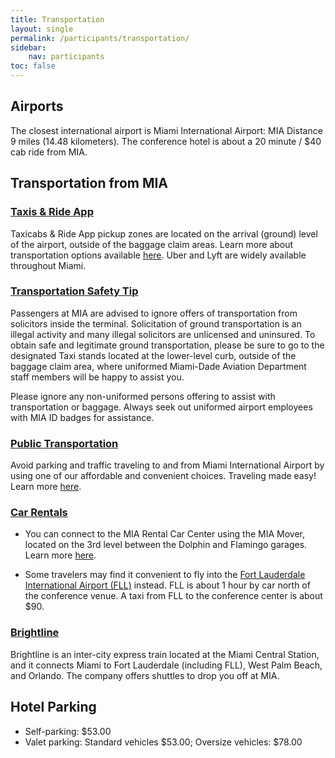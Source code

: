 ```yaml
---
title: Transportation
layout: single
permalink: /participants/transportation/
sidebar:
    nav: participants
toc: false
---
```


## Airports

The closest international airport is Miami International Airport: MIA Distance 9 miles (14.48 kilometers). The conference hotel is about a 20 minute / $40 cab ride from MIA. 

## Transportation from MIA

### [Taxis & Ride App](https://miami-airport.com/taxicabs-shuttles.asp) 
Taxicabs & Ride App pickup zones are located on the arrival (ground) level of the airport, outside of the baggage claim areas. Learn more about transportation options available [here](https://miami-airport.com/taxicabs-shuttles.asp). Uber and Lyft are widely available throughout Miami.

### [Transportation Safety Tip](https://miami-airport.com/taxicabs-shuttles.asp)
Passengers at MIA are advised to ignore offers of transportation from solicitors inside the terminal. Solicitation of ground transportation is an illegal activity and many illegal solicitors are unlicensed and uninsured. To obtain safe and legitimate ground transportation, please be sure to go to the designated Taxi stands located at the lower-level curb, outside of the baggage claim area, where uniformed Miami-Dade Aviation Department staff members will be happy to assist you.

Please ignore any non-uniformed persons offering to assist with transportation or baggage. Always seek out uniformed airport employees with MIA ID badges for assistance.

### [Public Transportation](https://miami-airport.com/public-transportation.asp)

Avoid parking and traffic traveling to and from Miami International Airport by using one of our affordable and convenient choices. Traveling made easy! Learn more [here](https://miami-airport.com/public-transportation.asp).

### [Car Rentals](https://miami-airport.com/car-rentals.asp)

- You can connect to the MIA Rental Car Center using the MIA Mover, located on the 3rd level between the Dolphin and Flamingo garages. Learn more [here](https://miami-airport.com/car-rentals.asp).

- Some travelers may find it convenient to fly into the [Fort Lauderdale International Airport (FLL)](https://www.fort-lauderdale-airport.com/) instead. FLL is about 1 hour by car north of the conference venue. A taxi from FLL to the conference center is about $90.

### [Brightline](https://www.gobrightline.com/train-stations)
Brightline is an inter-city express train located at the Miami Central Station, and it connects Miami to Fort Lauderdale (including FLL), West Palm Beach, and Orlando. The company offers shuttles to drop you off at MIA.                


## Hotel Parking

- Self-parking: $53.00
- Valet parking: Standard vehicles $53.00; Oversize vehicles: $78.00

